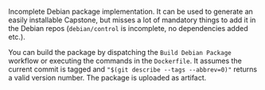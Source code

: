 Incomplete Debian package implementation.
It can be used to generate an easily installable Capstone, but misses a lot of
mandatory things to add it in the Debian repos (`debian/control` is incomplete, no dependencies added etc.).

You can build the package by dispatching the `Build Debian Package` workflow or executing the commands in the `Dockerfile`.
It assumes the current commit is tagged and `"$(git describe --tags --abbrev=0)"` returns a valid version number.
The package is uploaded as artifact.
